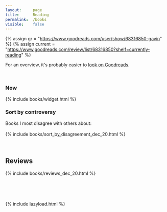 ```yaml
---
layout:     page
title:      Reading
permalink:  /books
visible:    false
---
```


{%	assign gr = "https://www.goodreads.com/user/show/68316850-gavin"	%}
{%	assign current = "https://www.goodreads.com/review/list/68316850?shelf=currently-reading"	%}

<style>

	.short-column { width: 22%; }
	
	.long-column { width: 75%; }

	table {
    	border-collapse: collapse;
    	border-spacing: 0;
    	table-layout: fixed;
		width: 100%!important;
	}
	
	td {
		vertical-align: top;
    	padding: 8px; 
	}

	.rating {
		text-align: center;
		font-size: 22pt;
	}

	.best {
		border-spacing: 5;
	}

	th  {
		text-align: center!important;
	}

</style>

For an overview, it's probably easier to <a href="{{gr}}">look on Goodreads</a>.

<br>

<div class="accordion">
	<h3>Now</h3>
	<div>
		{%	include books/widget.html	%}
	</div>
	<!--  -->
	<!--  -->
	<h3>Sort by controversy</h3>
	<div>
		Books I most disagree with others about:<br><br>
		{%	include books/sort_by_disagreement_dec_20.html	%}
	</div>
</div><br><br>

## Reviews

{%	include books/reviews_dec_20.html	%}

<br><br><br>


{% 	include lazyload.html 	%}